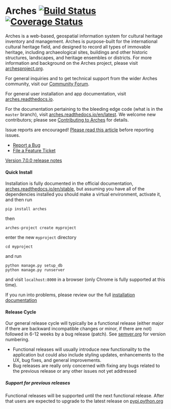 # Arches [![Build Status](https://travis-ci.org/archesproject/arches.svg?branch=master)](https://travis-ci.org/archesproject/arches) [![Coverage Status](https://coveralls.io/repos/github/archesproject/arches/badge.svg?branch=master)](https://coveralls.io/github/archesproject/arches?branch=master)

Arches is a web-based, geospatial information system for cultural heritage inventory and management. Arches is purpose-built for the international cultural heritage field, and designed to record all types of immovable heritage, including archaeological sites, buildings and other historic structures, landscapes, and heritage ensembles or districts. For more information and background on the Arches project, please visit [archesproject.org](http://archesproject.org/).

For general inquiries and to get technical support from the wider Arches community, visit our [Community Forum](https://community.archesproject.org/).

For general user installation and app documentation, visit [arches.readthedocs.io](https://arches.readthedocs.io).

For the documentation pertaining to the bleeding edge code (what is in the ``master`` branch), visit [arches.readthedocs.io/en/latest](https://arches.readthedocs.io/en/latest).  We welcome new contributors; please see [Contributing to Arches](CONTRIBUTING.md) for details.

Issue reports are encouraged! [Please read this article](http://polite.technology/reportabug.html) before reporting issues.
*   [Report a Bug](https://github.com/archesproject/arches/issues/new?template=bug.md)
*   [File a Feature Ticket](https://github.com/archesproject/arches/issues/new?template=feature.md)

[Version 7.0.0 release notes](https://github.com/archesproject/arches/blob/dev/7.0.x/releases/7.0.0.md)

#### Quick Install

Installation is fully documented in the official documentation, [arches.readthedocs.io/en/stable](https://arches.readthedocs.io/en/stable), but assuming you have all of the dependencies installed you should make a virtual environment, activate it, and then run

    pip install arches

then

    arches-project create myproject

enter the new `myproject` directory

    cd myproject

and run

    python manage.py setup_db
    python manage.py runserver

and visit `localhost:8000` in a browser (only Chrome is fully supported at this time).

If you run into problems, please review our the full [installation documentation](http://arches.readthedocs.io/en/stable/installation/)

#### Release Cycle

Our general release cycle will typically be a functional release (either major if there are backward incompatible changes or minor, if there are not) followed in 6-12 weeks by a bug release (patch). See [semver.org](https://semver.org/) for version numbering.

-   Functional releases will usually introduce new functionality to the application but could also include styling updates, enhancements to the UX, bug fixes, and general improvements.
-   Bug releases are really only concerned with fixing any bugs related to the previous release or any other issues not yet addressed

##### Support for previous releases

Functional releases will be supported until the next functional release. After that users are expected to upgrade to the latest release on [pypi.python.org](https://pypi.python.org/pypi/arches)
